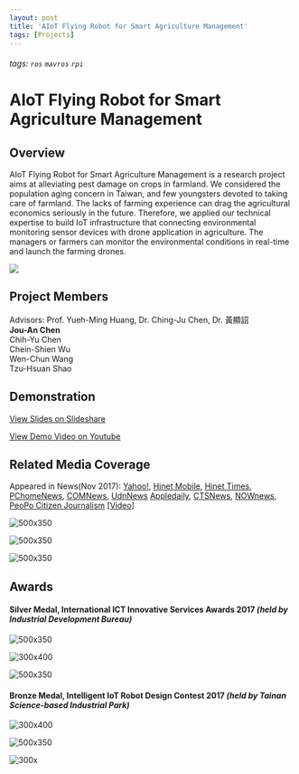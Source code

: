 ```yaml
---
layout: post
title: 'AIoT Flying Robot for Smart Agriculture Management'
tags: [Projects]
---
```


###### tags: `ros` `mavros` `rpi` 

# AIoT Flying Robot for Smart Agriculture Management

## Overview
AIoT Flying Robot for Smart Agriculture Management is a research project aims at alleviating pest damage on crops in farmland. We considered the population aging concern in Taiwan, and few youngsters devoted to taking care of farmland. The lacks of farming experience can drag the agricultural economics seriously in the future. Therefore, we applied our technical expertise to build IoT infrastructure that connecting environmental monitoring sensor devices with drone application in agriculture. The managers or farmers can monitor the environmental conditions in real-time and launch the farming drones. 

![](https://i.imgur.com/n4y0L7X.jpg)


## Project Members
Advisors: Prof. Yueh-Ming Huang, Dr. Ching-Ju Chen, Dr. 黃顯詔<br/>
**Jou-An Chen**<br/>
Chih-Yu Chen<br/>
Chein-Shien Wu<br/>
Wen-Chun Wang<br/>
Tzu-Hsuan Shao<br/>


## Demonstration
[View Slides on Slideshare](https://www.slideshare.net/CarolChen11/aiot-flying-robot-for-smart-agricultural-management)

[View Demo Video on Youtube](https://www.youtube.com/watch?v=ZNntgPNxKQ4)


## Related Media Coverage
Appeared in News(Nov 2017): [Yahoo!](https://tw.news.yahoo.com/2017%E5%B9%B4%E6%99%BA%E6%85%A7%E8%81%AF%E7%B6%B2%E6%A9%9F%E5%99%A8%E4%BA%BA%E5%A4%A7%E8%B3%BD-20%E7%B5%84%E9%AB%98%E6%89%8B%E6%B1%BA%E6%88%B0%E5%8D%97%E7%A7%91-150857028.html), [Hinet Mobile](https://times.hinet.net/mobile/news/20941227), [Hinet Times](https://times.hinet.net/news/20941805), [PChomeNews](http://news.pchome.com.tw/living/twpowernews/20171105/index-15098821559949347009.html), [COMNews](http://soyang.tw/~cpfc/index.php/tainan/15518-2017-30), [UdnNews](https://udndata.com/ndapp/udntag/finance/Article?origid=8886679) [Appledaily](https://tw.appledaily.com/new/realtime/20171105/1235495/), [CTSNews](http://news.cts.com.tw/taiwannews/society/201711/201711061898264.html#.WgvlmmiCzIU), [NOWnews](https://www.nownews.com/news/20171105/2638659), [PeoPo Citizen Journalism](http://www.peopo.org/news/350447) [[Video](https://www.youtube.com/watch?v=6GL80jz7SZI)]

![500x350](https://i.imgur.com/qw3W7TK.png)

![500x350](https://i.imgur.com/jcG0NUo.png)

![500x350](https://i.imgur.com/7D0TdZ6.png)


## Awards 
#### Silver Medal, International ICT Innovative Services Awards 2017 *(held by Industrial Development Bureau)* 

![500x350](https://i.imgur.com/lcEAMUQ.jpg)

![300x400](https://i.imgur.com/hDHd0sV.jpg)

![500x350](https://i.imgur.com/j7kGVKA.png)

#### Bronze Medal, Intelligent IoT Robot Design Contest 2017 *(held by Tainan Science-based Industrial Park)*

![300x400](https://i.imgur.com/CBBW0h4.png)

![500x350](https://i.imgur.com/UkrRgyf.png)

![300x](https://i.imgur.com/yzumJCM.jpg)
